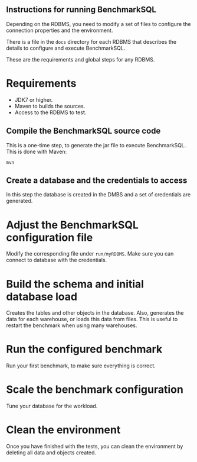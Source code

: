 
Instructions for running BenchmarkSQL
-------------------------------------

Depending on the RDBMS, you need to modify a set of files to configure the
connection properties and the environment.

There is a file in the `docs` directory for each RDBMS that describes the details
to configure and execute BenchmarkSQL.

These are the requirements and global steps for any RDBMS.

# Requirements

* JDK7 or higher.
* Maven to builds the sources.
* Access to the RDBMS to test.

## Compile the BenchmarkSQL source code

This is a one-time step, to generate the jar file to execute BenchmarkSQL.
This is done with Maven:

    mvn

## Create a database and the credentials to access

In this step the database is created in the DMBS and a set of credentials are
generated.

# Adjust the BenchmarkSQL configuration file

Modify the corresponding file under `run/myRDBMS`.
Make sure you can connect to database with the credentials.

# Build the schema and initial database load

Creates the tables and other objects in the database.
Also, generates the data for each warehouse, or loads this data from files.
This is useful to restart the benchmark when using many warehouses.

# Run the configured benchmark

Run your first benchmark, to make sure everything is correct.

# Scale the benchmark configuration

Tune your database for the workload.

# Clean the environment

Once you have finished with the tests, you can clean the environment by deleting all data and objects created.

